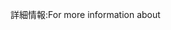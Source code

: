 <span data-ttu-id="e00a0-101">詳細情報:</span><span class="sxs-lookup"><span data-stu-id="e00a0-101">For more information about</span></span>